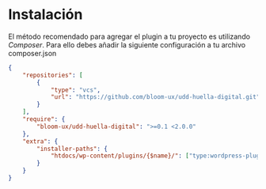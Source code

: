# Instalación

El método recomendado para agregar el plugin a tu proyecto es utilizando *Composer*.
Para ello debes añadir la siguiente configuración a tu archivo composer.json

```json
{
	"repositories": [
		{
			"type": "vcs",
			"url": "https://github.com/bloom-ux/udd-huella-digital.git"			
		}
	],
	"require": {
		"bloom-ux/udd-huella-digital": ">=0.1 <2.0.0"
	},
	"extra": {
		"installer-paths": {
			"htdocs/wp-content/plugins/{$name}/": ["type:wordpress-plugin"]
		}
	}
}
```
